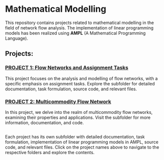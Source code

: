 # Mathematical Modelling

This repository contains projects related to mathematical modelling in the field of network flow analysis. The implementation of linear programming models has been realized using __AMPL__ (A Mathematical Programming Language).

## Projects:

### [PROJECT 1: Flow Networks and Assignment Tasks](Flow%20Networks%20and%20Assignment%20Tasks%20-%20PROJECT%201)
This project focuses on the analysis and modelling of flow networks, with a specific emphasis on assignment tasks. Explore the subfolder for detailed documentation, task formulation, source code, and relevant files.

### [PROJECT 2: Multicommodity Flow Network](Multicommodity%20Flow%20Network%20-%20PROJECT%202)
In this project, we delve into the realm of multicommodity flow networks, examining their properties and applications. Visit the subfolder for more information, documentation, and code.

## 
Each project has its own subfolder with detailed documentation, task formulation, implementation of linear programming models in AMPL, source code, and relevant files. Click on the project names above to navigate to the respective folders and explore the contents.
